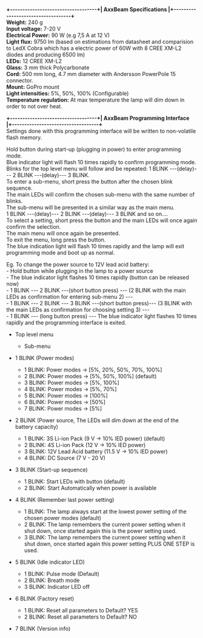 __+-----------------------------------+|   AxxBeam Specifications          |+-----------------------------------+__  
__Weight:__ 240 g  
__Input voltage:__ 7-20 V  
__Electrical Power:__ 90 W (e.g 7,5 A at 12 V)  
__Light flux:__ 9750 lm (based on estimations from datasheet and comparision to LedX Cobra which has a electric power of 60W with 8 CREE XM-L2 diodes and producing 6500 lm)  
__LEDs:__ 12 CREE XM-L2  
__Glass:__ 3 mm thick Polycarbonate  
__Cord:__ 500 mm long, 4.7 mm diameter with Andersson PowerPole 15 connector.  
__Mount:__ GoPro mount  
__Light intensities:__ 5%, 50%, 100% (Configurable)  
__Temperature regulation:__ At max temperature the lamp will dim down in order to not over heat.  

__+-----------------------------------+|   AxxBeam Programming Interface   |+-----------------------------------+__  
Settings done with this programming interface will be written to non-volatile flash memory.

Hold button during start-up (plugging in power) to enter programming mode.  
Blue indicator light will flash 10 times rapidly to confirm programming mode.  
Blinks for the top level menu will follow and be repeated: 1 BLINK ---(delay)--- 2 BLINK ---(delay)--- 3 BLINK.  
To enter a sub-menu, short press the button after the chosen blink sequence.  
The main LEDs will confirm the chosen sub-menu with the same number of blinks.  
The sub-menu will be presented in a similar way as the main menu.  
1 BLINK ---(delay)--- 2 BLINK ---(delay)--- 3 BLINK and so on....  
To select a setting, short press the button and the main LEDs will once again confirm the selection.  
The main menu will once again be presented.  
To exit the menu, long press the button.  
The blue indication light will flash 10 times rapidly and the lamp will exit programming mode and boot up as normal.  

Eg. To change the power source to 12V lead acid battery:  
	- Hold button while plugging in the lamp to a power source  
	- The blue indicator light flashes 10 times rapidly (button can be released now)  
	- 1 BLINK --- 2 BLINK ---(short button press) --- (2 BLINK with the main LEDs as confirmation for entering sub-menu 2) ---  
	- 1 BLINK --- 2 BLINK --- 3 BLINK ---(short button press)--- (3 BLINK with the main LEDs as confirmation for choosing setting 3) ---  
	- 1 BLINK --- (long button press) --- The blue indicator light flashes 10 times rapidly and the programming interface is exited.  

- Top level menu  
	- Sub-menu  

- 1 BLINK (Power modes)  
	- 1 BLINK: Power modes -> [5%, 20%, 50%, 70%, 100%]  
	- 2 BLINK: Power modes -> [5%, 50%, 100%] (default)  
	- 3 BLINK: Power modes -> [5%, 100%]  
	- 4 BLINK: Power modes -> [5%, 70%]  
	- 5 BLINK: Power modes -> [100%]  
	- 6 BLINK: Power modes -> [50%]  
	- 7 BLINK: Power modes -> [5%]  

- 2 BLINK (Power source, The LEDs will dim down at the end of the battery capacity)  
	- 1 BLINK: 3S Li-ion Pack (9 V -> 10% lED power) (default)  
	- 2 BLINK: 4S Li-ion Pack (12 V -> 10% lED power)  
	- 3 BLINK: 12V Lead Acid battery (11.5 V -> 10% lED power)  
	- 4 BLINK: DC Source (7 V - 20 V)  

- 3 BLINK (Start-up sequence)  
	- 1 BLINK: Start LEDs with button (default)  
	- 2 BLINK: Start Automatically when power is available  

- 4 BLINK (Remember last power setting)  
	- 1 BLINK: The lamp always start at the lowest power setting of the chosen power modes (default)  
	- 2 BLINK: The lamp remembers the current power setting when it shut down, once started again this is the power setting used.  
	- 3 BLINK: The lamp remembers the current power setting when it shut down, once started again this power setting PLUS ONE STEP is used.  

- 5 BLINK (Idle indicator LED)  
	- 1 BLINK: Pulse mode (Default)  
	- 2 BLINK: Breath mode  
	- 3 BLINK: Indicator LED off  

- 6 BLINK (Factory reset)  
	- 1 BLINK: Reset all parameters to Default?  YES  
	- 2 BLINK: Reset all parameters to Default?  NO  

- 7 BLINK (Version info)  
